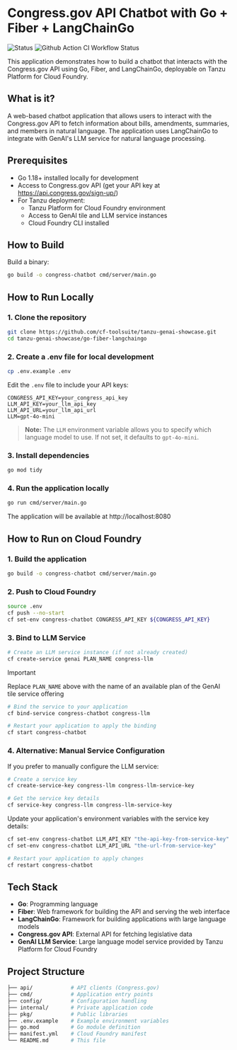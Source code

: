 # Congress.gov API Chatbot with Go + Fiber + LangChainGo

![Status](https://img.shields.io/badge/status-under%20development-darkred) ![Github Action CI Workflow Status](https://github.com/cf-toolsuite/tanzu-genai-showcase/actions/workflows/go-fiber-langchaingo.yml/badge.svg)

This application demonstrates how to build a chatbot that interacts with the Congress.gov API using Go, Fiber, and LangChainGo, deployable on Tanzu Platform for Cloud Foundry.

## What is it?

A web-based chatbot application that allows users to interact with the Congress.gov API to fetch information about bills, amendments, summaries, and members in natural language. The application uses LangChainGo to integrate with GenAI's LLM service for natural language processing.

## Prerequisites

- Go 1.18+ installed locally for development
- Access to Congress.gov API (get your API key at https://api.congress.gov/sign-up/)
- For Tanzu deployment:
  - Tanzu Platform for Cloud Foundry environment
  - Access to GenAI tile and LLM service instances
  - Cloud Foundry CLI installed

## How to Build

Build a binary:

```bash
go build -o congress-chatbot cmd/server/main.go
```

## How to Run Locally

### 1. Clone the repository

```bash
git clone https://github.com/cf-toolsuite/tanzu-genai-showcase.git
cd tanzu-genai-showcase/go-fiber-langchaingo
```

### 2. Create a .env file for local development

```bash
cp .env.example .env
```

Edit the `.env` file to include your API keys:

```
CONGRESS_API_KEY=your_congress_api_key
LLM_API_KEY=your_llm_api_key
LLM_API_URL=your_llm_api_url
LLM=gpt-4o-mini
```

> **Note:** The `LLM` environment variable allows you to specify which language model to use. If not set, it defaults to `gpt-4o-mini`.

### 3. Install dependencies

```bash
go mod tidy
```

### 4. Run the application locally

```bash
go run cmd/server/main.go
```

The application will be available at http://localhost:8080

## How to Run on Cloud Foundry

### 1. Build the application

```bash
go build -o congress-chatbot cmd/server/main.go
```

### 2. Push to Cloud Foundry

```bash
source .env
cf push --no-start
cf set-env congress-chatbot CONGRESS_API_KEY ${CONGRESS_API_KEY}
```

### 3. Bind to LLM Service

```bash
# Create an LLM service instance (if not already created)
cf create-service genai PLAN_NAME congress-llm
```

> [!IMPORTANT]
> Replace `PLAN_NAME` above with the name of an available plan of the GenAI tile service offering

```bash
# Bind the service to your application
cf bind-service congress-chatbot congress-llm

# Restart your application to apply the binding
cf start congress-chatbot
```

### 4. Alternative: Manual Service Configuration

If you prefer to manually configure the LLM service:

```bash
# Create a service key
cf create-service-key congress-llm congress-llm-service-key

# Get the service key details
cf service-key congress-llm congress-llm-service-key
```

Update your application's environment variables with the service key details:

```bash
cf set-env congress-chatbot LLM_API_KEY "the-api-key-from-service-key"
cf set-env congress-chatbot LLM_API_URL "the-url-from-service-key"

# Restart your application to apply changes
cf restart congress-chatbot
```

## Tech Stack

- **Go**: Programming language
- **Fiber**: Web framework for building the API and serving the web interface
- **LangChainGo**: Framework for building applications with large language models
- **Congress.gov API**: External API for fetching legislative data
- **GenAI LLM Service**: Large language model service provided by Tanzu Platform for Cloud Foundry

## Project Structure

```bash
├── api/            # API clients (Congress.gov)
├── cmd/            # Application entry points
├── config/         # Configuration handling
├── internal/       # Private application code
├── pkg/            # Public libraries
├── .env.example    # Example environment variables
├── go.mod          # Go module definition
├── manifest.yml    # Cloud Foundry manifest
└── README.md       # This file
```
